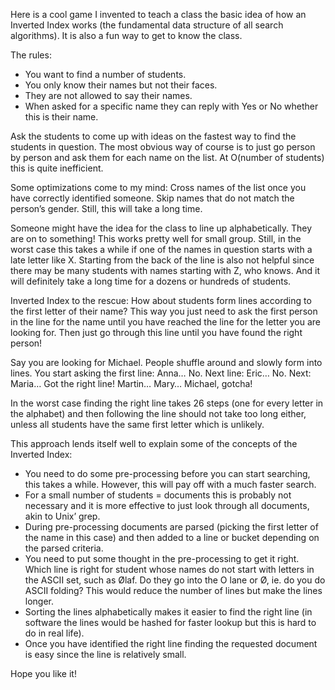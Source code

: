 Here is a cool game I invented to teach a class the basic idea of how an Inverted Index works (the fundamental data structure of all search algorithms). It is also a fun way to get to know the class.

The rules:

* You want to find a number of students.
* You only know their names but not their faces.
* They are not allowed to say their names.
* When asked for a specific name they can reply with Yes or No whether this is their name.

Ask the students to come up with ideas on the fastest way to find the students in question. The most obvious way of course is to just go person by person and ask them for each name on the list. At O(number of students) this is quite inefficient.

Some optimizations come to my mind: Cross names of the list once you have correctly identified someone. Skip names that do not match the person’s gender. Still, this will take a long time.

Someone might have the idea for the class to line up alphabetically. They are on to something! This works pretty well for small group. Still, in the worst case this takes a while if one of the names in question starts with a late letter like X. Starting from the back of the line is also not helpful since there may be many students with names starting with Z, who knows. And it will definitely take a long time for a dozens or hundreds of students.

Inverted Index to the rescue: How about students form lines according to the first letter of their name? This way you just need to ask the first person in the line for the name until you have reached the line for the letter you are looking for. Then just go through this line until you have found the right person!

Say you are looking for Michael. People shuffle around and slowly form into lines. You start asking the first line: Anna… No. Next line: Eric… No. Next: Maria… Got the right line! Martin… Mary… Michael, gotcha!

In the worst case finding the right line takes 26 steps (one for every letter in the alphabet) and then following the line should not take too long either, unless all students have the same first letter which is unlikely.

This approach lends itself well to explain some of the concepts of the Inverted Index:

* You need to do some pre-processing before you can start searching, this takes a while. However, this will pay off with a much faster search.
* For a small number of students = documents this is probably not necessary and it is more effective to just look through all documents, akin to Unix’ grep.
* During pre-processing documents are parsed (picking the first letter of the name in this case) and then added to a line or bucket depending on the parsed criteria.
* You need to put some thought in the pre-processing to get it right. Which line is right for student whose names do not start with letters in the ASCII set, such as Ølaf. Do they go into the O lane or Ø, ie. do you do ASCII folding? This would reduce the number of lines but make the lines longer.
* Sorting the lines alphabetically makes it easier to find the right line (in software the lines would be hashed for faster lookup but this is hard to do in real life).
* Once you have identified the right line finding the requested document is easy since the line is relatively small.

Hope you like it!